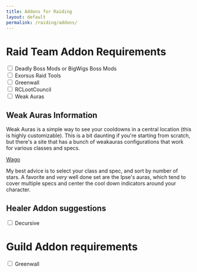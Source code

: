 ```yaml
---
title: Addons for Raiding
layout: default
permalink: /raiding/addons/
---
```

# Raid Team Addon Requirements
<input type="checkbox" /> Deadly Boss Mods or BigWigs Boss Mods<br />
<input type="checkbox" /> Exorsus Raid Tools<br />
<input type="checkbox" /> Greenwall<br />
<input type="checkbox" /> RCLootCouncil<br />
<input type="checkbox" /> Weak Auras<br />

## Weak Auras Information
Weak Auras is a simple way to see your cooldowns in a central location (this is highly customizable). This is a bit daunting if you're
starting from scratch, but there's a site that has a bunch of weakauras configurations that work for various classes and specs.

[Wago](https://wago.io/weakauras/)

My best advice is to select your class and spec, and sort by number of stars. A favorite and *very* well done set are the Ipse's auras,
which tend to cover multiple specs and center the cool down indicators around your character.

## Healer Addon suggestions
<input type="checkbox" /> Decursive<br />

# Guild Addon requirements
<input type="checkbox" /> Greenwall<br />
